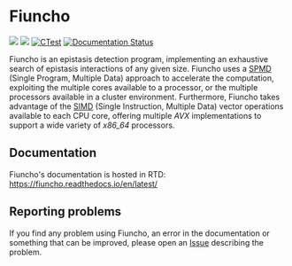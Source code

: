 # Fiuncho

![](https://img.shields.io/badge/C++-17-blue.svg?style=flat&logo=c%2B%2B)
![](https://img.shields.io/github/license/UDC-GAC/fiuncho?color=blue)
[![CTest](https://github.com/UDC-GAC/fiuncho/actions/workflows/ctest.yml/badge.svg)](https://github.com/UDC-GAC/fiuncho/actions/workflows/ctest.yml)
[![Documentation Status](https://readthedocs.org/projects/fiuncho/badge/)](https://fiuncho.readthedocs.io/en/latest/)

Fiuncho is an epistasis detection program, implementing an exhaustive search of
epistasis interactions of any given size. Fiuncho uses a
[SPMD](https://en.wikipedia.org/wiki/SPMD) (Single Program, Multiple Data)
approach to accelerate the computation, exploiting the multiple cores available
to a processor, or the multiple processors available in a cluster environment.
Furthermore, Fiuncho takes advantage of the
[SIMD](https://en.wikipedia.org/wiki/SIMD) (Single Instruction, Multiple Data)
vector operations available to each CPU core, offering multiple *AVX*
implementations to support a wide variety of *x86_64* processors.

## Documentation

Fiuncho's documentation is hosted in RTD:
https://fiuncho.readthedocs.io/en/latest/

## Reporting problems

If you find any problem using Fiuncho, an error in the documentation or
something that can be improved, please open an [Issue][1] describing the problem.

[1]: https://github.com/chponte/fiuncho/issues/new
